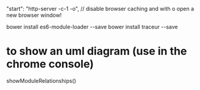 "start": "http-server -c-1 -o",
// disable browser caching and with o open a new browser window!

bower install es6-module-loader --save
bower install traceur --save

# to show an uml diagram (use in the chrome console)
showModuleRelationships()
